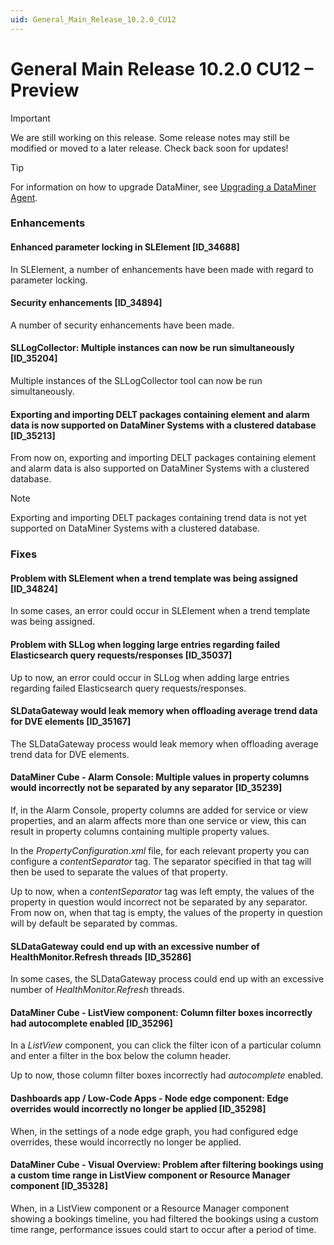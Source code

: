 ```yaml
---
uid: General_Main_Release_10.2.0_CU12
---
```


# General Main Release 10.2.0 CU12 – Preview

> [!IMPORTANT]
> We are still working on this release. Some release notes may still be modified or moved to a later release. Check back soon for updates!

> [!TIP]
> For information on how to upgrade DataMiner, see [Upgrading a DataMiner Agent](xref:Upgrading_a_DataMiner_Agent).

### Enhancements

#### Enhanced parameter locking in SLElement [ID_34688]

<!-- MR 10.2.0 [CU12] - FR 10.3.1 [CU0] -->

In SLElement, a number of enhancements have been made with regard to parameter locking.

#### Security enhancements [ID_34894]

<!-- MR 10.2.0 [CU12] - FR 10.3.3 -->

A number of security enhancements have been made.

#### SLLogCollector: Multiple instances can now be run simultaneously [ID_35204]

<!-- MR 10.2.0 [CU12] - FR 10.3.3 -->

Multiple instances of the SLLogCollector tool can now be run simultaneously.

#### Exporting and importing DELT packages containing element and alarm data is now supported on DataMiner Systems with a clustered database [ID_35213]

<!-- MR 10.2.0 [CU12] - FR 10.3.2 [CU0] -->

From now on, exporting and importing DELT packages containing element and alarm data is also supported on DataMiner Systems with a clustered database.

> [!NOTE]
> Exporting and importing DELT packages containing trend data is not yet supported on DataMiner Systems with a clustered database.

### Fixes

#### Problem with SLElement when a trend template was being assigned [ID_34824]

<!-- MR 10.2.0 [CU12] - FR 10.3.1 -->

In some cases, an error could occur in SLElement when a trend template was being assigned.

#### Problem with SLLog when logging large entries regarding failed Elasticsearch query requests/responses [ID_35037]

<!-- MR 10.2.0 [CU12] - FR 10.3.3 -->

Up to now, an error could occur in SLLog when adding large entries regarding failed Elasticsearch query requests/responses.

#### SLDataGateway would leak memory when offloading average trend data for DVE elements [ID_35167]

<!-- MR 10.2.0 [CU12] - FR 10.3.3 -->

The SLDataGateway process would leak memory when offloading average trend data for DVE elements.

#### DataMiner Cube - Alarm Console: Multiple values in property columns would incorrectly not be separated by any separator [ID_35239]

<!-- MR 10.2.0 [CU12] - FR 10.3.3 -->

If, in the Alarm Console, property columns are added for service or view properties, and an alarm affects more than one service or view, this can result in property columns containing multiple property values.

In the *PropertyConfiguration.xml* file, for each relevant property you can configure a *contentSeparator* tag. The separator specified in that tag will then be used to separate the values of that property.

Up to now, when a *contentSeparator* tag was left empty, the values of the property in question would incorrect not be separated by any separator. From now on, when that tag is empty, the values of the property in question will by default be separated by commas.

#### SLDataGateway could end up with an excessive number of HealthMonitor.Refresh threads [ID_35286]

<!-- MR 10.2.0 [CU12] - FR 10.3.3 -->

In some cases, the SLDataGateway process could end up with an excessive number of *HealthMonitor.Refresh* threads.

#### DataMiner Cube - ListView component: Column filter boxes incorrectly had autocomplete enabled [ID_35296]

<!-- MR 10.2.0 [CU12] - FR 10.3.3 -->

In a *ListView* component, you can click the filter icon of a particular column and enter a filter in the box below the column header.

Up to now, those column filter boxes incorrectly had *autocomplete* enabled.

#### Dashboards app / Low-Code Apps - Node edge component: Edge overrides would incorrectly no longer be applied [ID_35298]

<!-- MR 10.2.0 [CU12] - FR 10.3.2 -->

When, in the settings of a node edge graph, you had configured edge overrides, these would incorrectly no longer be applied.

#### DataMiner Cube - Visual Overview: Problem after filtering bookings using a custom time range in ListView component or Resource Manager component [ID_35328]

<!-- MR 10.2.0 [CU12] - FR 10.3.3 -->

When, in a ListView component or a Resource Manager component showing a bookings timeline, you had filtered the bookings using a custom time range, performance issues could start to occur after a period of time.
